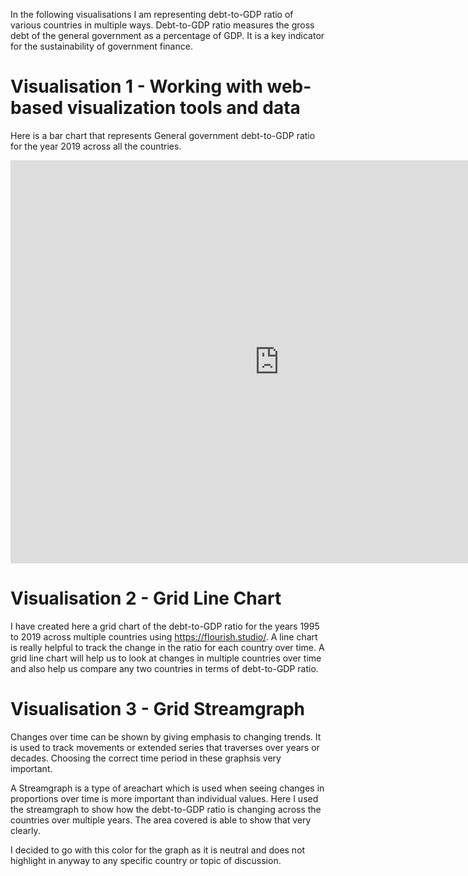 In the following visualisations I am representing debt-to-GDP ratio of various countries in multiple ways.
Debt-to-GDP ratio measures the gross debt of the general government as a percentage of GDP. It is a key indicator for the sustainability of government finance.

# Visualisation 1 - Working with web-based visualization tools and data 

Here is a bar chart that represents General government debt-to-GDP ratio for the year 2019 across all the countries.

<iframe src="https://data.oecd.org/chart/6BmL" width="860" height="645" style="border: 0" mozallowfullscreen="true" webkitallowfullscreen="true" allowfullscreen="true"><a href="https://data.oecd.org/chart/6BmL" target="_blank">OECD Chart: General government debt, Total, % of GDP, Annual, 2019</a></iframe>

# Visualisation 2 -  Grid Line Chart

I have created here a grid chart of the debt-to-GDP ratio for the years 1995 to 2019 across multiple countries using https://flourish.studio/. A line chart is really helpful to track the change in the ratio for each country over time. A grid line chart will help us to look at changes in multiple countries over time and also help us compare any two countries in terms of debt-to-GDP ratio.

<div class="flourish-embed flourish-chart" data-src="visualisation/8567791"><script src="https://public.flourish.studio/resources/embed.js"></script></div>

# Visualisation 3 - Grid Streamgraph

Changes over time can be shown by giving emphasis to changing trends. It is used to track movements or extended series that traverses over years or decades. 
Choosing the correct time period in these graphsis very important.

A Streamgraph is a type of areachart which is used when seeing changes in proportions over time is more important than individual values. Here I used the streamgraph to show how the debt-to-GDP ratio is changing across the countries over multiple years. The area covered is able to show that very clearly.

I decided to go with this color for the graph as it is neutral and does not highlight in anyway to any specific country or topic of discussion.

<div class="flourish-embed flourish-chart" data-src="visualisation/8568105"><script src="https://public.flourish.studio/resources/embed.js"></script></div>
